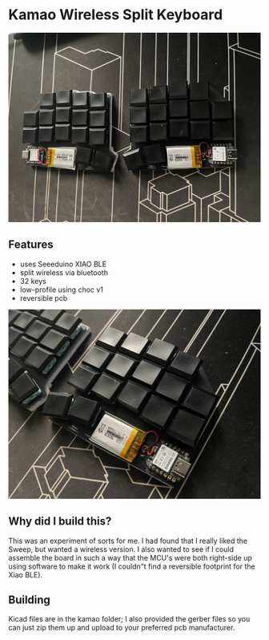 # Kamao Wireless Split Keyboard

![Full view](images/kamao2.jpg)

## Features

- uses Seeeduino XIAO BLE 
- split wireless via bluetooth
- 32 keys
- low-profile using choc v1 
- reversible pcb

![Profile](images/kamao1.jpg)

## Why did I build this?

This was an experiment of sorts for me. I had found that I really liked the Sweep, but wanted a wireless version.
I also wanted to see if I could assemble the board in such a way that the MCU's were both right-side up using software 
to make it work (I couldn"t find a reversible footprint for the Xiao BLE).

## Building

Kicad files are in the kamao folder; I also provided the gerber files so you can just zip them up and upload to your
preferred pcb manufacturer.



